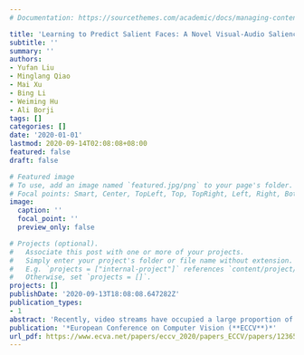 ```yaml
---
# Documentation: https://sourcethemes.com/academic/docs/managing-content/

title: 'Learning to Predict Salient Faces: A Novel Visual-Audio Saliency Model'
subtitle: ''
summary: ''
authors:
- Yufan Liu
- Minglang Qiao
- Mai Xu
- Bing Li
- Weiming Hu
- Ali Borji
tags: []
categories: []
date: '2020-01-01'
lastmod: 2020-09-14T02:08:08+08:00
featured: false
draft: false

# Featured image
# To use, add an image named `featured.jpg/png` to your page's folder.
# Focal points: Smart, Center, TopLeft, Top, TopRight, Left, Right, BottomLeft, Bottom, BottomRight.
image:
  caption: ''
  focal_point: ''
  preview_only: false

# Projects (optional).
#   Associate this post with one or more of your projects.
#   Simply enter your project's folder or file name without extension.
#   E.g. `projects = ["internal-project"]` references `content/project/deep-learning/index.md`.
#   Otherwise, set `projects = []`.
projects: []
publishDate: '2020-09-13T18:08:08.647282Z'
publication_types:
- 1
abstract: 'Recently, video streams have occupied a large proportion of Internet traffic, most of which contain human faces. Hence, it is necessary to predict saliency on multiple-face videos, which can provide attention cues for many content based applications. However, most of multiple-face saliency prediction works only consider visual information and ignore audio, which is not consistent with the naturalistic scenarios. Several behavioral studies have established that sound influences human attention, especially during the speech turn-taking in multipleface videos. In this paper, we thoroughly investigate such influences by establishing a large-scale eye-tracking database of Multiple-face Video in Visual-Audio condition (MVVA). Inspired by the findings of our investigation, we propose a novel multi-modal video saliency model consisting of three branches: visual, audio and face. The visual branch takes the RGB frames as the input and encodes them into visual feature maps. The audio and face branches encode the audio signal and multiple cropped faces, respectively. A fusion module is introduced to integrate the information from three modalities, and to generate the final saliency map. Experimental results show that the proposed method outperforms 11 state-of-the-art saliency prediction works. It performs closer to human multi-modal attention.'
publication: '*European Conference on Computer Vision (**ECCV**)*'
url_pdf: https://www.ecva.net/papers/eccv_2020/papers_ECCV/papers/123650409.pdf
---
```

